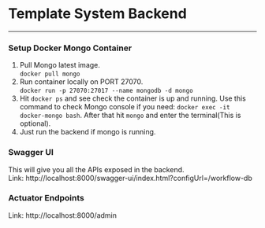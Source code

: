 # Template System Backend
<hr/>

### Setup Docker Mongo Container
1. Pull Mongo latest image. <br/>
```docker pull mongo```
2. Run container locally on PORT 27070. <br/>
```docker run -p 27070:27017 --name mongodb -d mongo```
3. Hit ```docker ps``` and see check the container is up and running.
   Use this command to check Mongo console if you need: ```docker exec -it docker-mongo bash```. After that hit ```mongo``` and enter the terminal(This is optional).
4. Just run the backend if mongo is running.

### Swagger UI
This will give you all the APIs exposed in the backend.
<br/>
Link: http://localhost:8000/swagger-ui/index.html?configUrl=/workflow-db


### Actuator Endpoints
Link: http://localhost:8000/admin